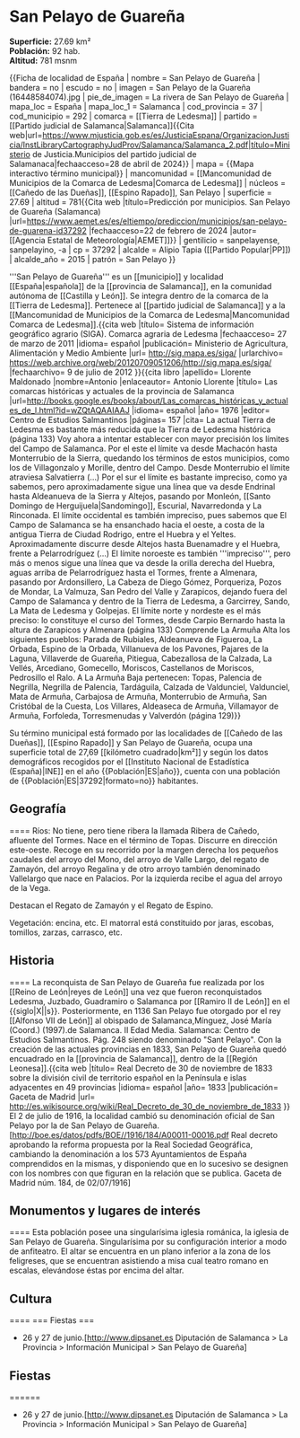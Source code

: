 # San Pelayo de Guareña

**Superficie:** 27.69 km²  
**Población:** 92 hab.  
**Altitud:** 781 msnm  

{{Ficha de localidad de España
| nombre = San Pelayo de Guareña
| bandera = no
| escudo = no
| imagen = San Pelayo de la Guareña (16448584074).jpg
| pie_de_imagen = La rivera de San Pelayo de Guareña
| mapa_loc = España
| mapa_loc_1 = Salamanca
| cod_provincia = 37
| cod_municipio = 292
| comarca = [[Tierra de Ledesma]]
| partido = [[Partido judicial de Salamanca|Salamanca]]<ref name=mj>{{Cita web|url=https://www.mjusticia.gob.es/es/JusticiaEspana/OrganizacionJusticia/InstLibraryCartographyJudProv/Salamanca/Salamanca_2.pdf|título=Ministerio de Justicia.Municipios del partido judicial de Salamanaca|fechaacceso=28 de abril de 2024}}</ref>
| mapa = {{Mapa interactivo término municipal}}
| mancomunidad = [[Mancomunidad de Municipios de la Comarca de Ledesma|Comarca de Ledesma]]
| núcleos = [[Cañedo de las Dueñas]], [[Espino Rapado]], San Pelayo
| superficie = 27.69
| altitud = 781<ref>{{Cita web |título=Predicción por municipios. San Pelayo de Guareña (Salamanca) |url=https://www.aemet.es/es/eltiempo/prediccion/municipios/san-pelayo-de-guarena-id37292 |fechaacceso=22 de febrero de 2024 |autor= [[Agencia Estatal de Meteorología|AEMET]]}}</ref>
| gentilicio = sanpelayense, sanpelayino, -a
| cp = 37292
| alcalde = Alipio Tapia ([[Partido Popular|PP]])
| alcalde_año = 2015
| patrón = San Pelayo
}}

'''San Pelayo de Guareña''' es un [[municipio]] y localidad [[España|española]] de la [[provincia de Salamanca]], en la comunidad autónoma de [[Castilla y León]]. Se integra dentro de la comarca de la [[Tierra de Ledesma]]. Pertenece al [[partido judicial de Salamanca]] y a la [[Mancomunidad de Municipios de la Comarca de Ledesma|Mancomunidad Comarca de Ledesma]].<ref name=ref_duplicada_1>{{cita web |título= Sistema de información geográfico agrario (SIGA). Comarca agraria de Ledesma |fechaacceso= 27 de marzo de 2011 |idioma= español |publicación= Ministerio de Agricultura, Alimentación y Medio Ambiente |url= http://sig.mapa.es/siga/ |urlarchivo= https://web.archive.org/web/20120709051206/http://sig.mapa.es/siga/ |fechaarchivo= 9 de julio de 2012 }}</ref><ref name=ref_duplicada_2>{{cita libro |apellido= Llorente Maldonado |nombre=Antonio |enlaceautor= Antonio Llorente |título= Las comarcas históricas y actuales de la provincia de Salamanca |url=http://books.google.es/books/about/Las_comarcas_históricas_y_actuales_de_l.html?id=wZQtAQAAIAAJ |idioma= español |año= 1976 |editor= Centro de Estudios Salmantinos |páginas= 157 |cita= La actual Tierra de Ledesma es bastante más reducida que la Tierra de Ledesma histórica (página 133) Voy ahora a intentar establecer con mayor precisión los límites del Campo de Salamanca. Por el este el límite va desde Machacón hasta Monterrubio de la Sierra, quedando los términos de estos municipios, como los de Villagonzalo y Morille, dentro del Campo. Desde Monterrubio el límite atraviesa Salvatierra (…) Por el sur el límite es bastante impreciso, como ya sabemos, pero aproximadamente sigue una línea que va desde Endrinal hasta Aldeanueva de la Sierra y Altejos, pasando por Monleón, [[Santo Domingo de Herguijuela|Sandomingo]], Escurial, Navarredonda y La Rinconada. El límite occidental es también impreciso, pues sabemos que El Campo de Salamanca se ha ensanchado hacia el oeste, a costa de la antigua Tierra de Ciudad Rodrigo, entre el Huebra y el Yeltes. Aproximadamente discurre desde Altejos hasta Buenamadre y el Huebra, frente a Pelarrodríguez (...) El límite noroeste es también '''impreciso''', pero más o menos sigue una línea que va desde la orilla derecha del Huebra, aguas arriba de Pelarrodríguez hasta el Tormes, frente a Almenara, pasando por Ardonsillero, La Cabeza de Diego Gómez, Porqueriza, Pozos de Mondar, La Valmuza, San Pedro del Valle y Zarapicos, dejando fuera del Campo de Salamanca y dentro de la Tierra de Ledesma, a Garcirrey, Sando, La Mata de Ledesma y Golpejas. El límite norte y nordeste es el más preciso: lo constituye el curso del Tormes, desde Carpio Bernardo hasta la altura de Zarapicos y Almenara (página 133) Comprende La Armuña Alta los siguientes pueblos: Parada de Rubiales, Aldeanueva de Figueroa, La Orbada, Espino de la Orbada, Villanueva de los Pavones, Pajares de la Laguna, Villaverde de Guareña, Pitiegua, Cabezallosa de la Calzada, La Vellés, Arcediano, Gomecello, Moriscos, Castellanos de Moriscos, Pedrosillo el Ralo. A La Armuña Baja pertenecen: Topas, Palencia de Negrilla, Negrilla de Palencia, Tardáguila, Calzada de Valdunciel, Valdunciel, Mata de Armuña, Carbajosa de Armuña, Monterrubio de Armuña, San Cristóbal de la Cuesta, Los Villares, Aldeaseca de Armuña, Villamayor de Armuña, Forfoleda, Torresmenudas y Valverdón (página 129)}}</ref>

Su término municipal está formado por las localidades de [[Cañedo de las Dueñas]], [[Espino Rapado]] y San Pelayo de Guareña, ocupa una superficie total de 27,69&nbsp;[[kilómetro cuadrado|km²]] y según los datos demográficos recogidos por el [[Instituto Nacional de Estadística (España)|INE]] en el año {{Población|ES|año}}, cuenta con una población de {{Población|ES|37292|formato=no}} habitantes.

## Geografía

====
Ríos: No tiene, pero tiene ribera la llamada Ribera de Cañedo, afluente del Tormes. Nace en el término de Topas. Discurre en dirección este-oeste. Recoge en su recorrido por la margen derecha los pequeños caudales del arroyo del Mono, del arroyo de Valle Largo, del regato de Zamayón, del arroyo Regalina y de otro arroyo también denominado Vallelargo que nace en Palacios. Por la izquierda recibe el agua del arroyo de la Vega.

Destacan el Regato de Zamayón y el Regato de Espino.

Vegetación: encina, etc. El matorral está constituido por jaras, escobas, tomillos, zarzas, carrasco, etc.

## Historia

====
La reconquista de San Pelayo de Guareña fue realizada por los [[Reino de León|reyes de León]] una vez que fueron reconquistados Ledesma, Juzbado, Guadramiro o Salamanca por [[Ramiro II de León]] en el {{siglo|X||s}}. Posteriormente, en 1136 San Pelayo fue otorgado por el rey [[Alfonso VII de León]] al obispado de Salamanca,<ref>Mínguez, José María (Coord.) (1997).de Salamanca. II Edad Media. Salamanca: Centro de Estudios Salmantinos. Pág. 248</ref> siendo denominado "Sant Pelayo". Con la creación de las actuales provincias en 1833, San Pelayo de Guareña quedó encuadrado en la [[provincia de Salamanca]], dentro de la [[Región Leonesa]].<ref>{{cita web |título= Real Decreto de 30 de noviembre de 1833 sobre la división civil de territorio español en la Península e islas adyacentes en 49 provincias |idioma= español |año= 1833 |publicación= Gaceta de Madrid |url= http://es.wikisource.org/wiki/Real_Decreto_de_30_de_noviembre_de_1833 }}</ref> El 2 de julio de 1916, la localidad cambió su denominación oficial de San Pelayo por la de San Pelayo de Guareña.<ref>[http://boe.es/datos/pdfs/BOE//1916/184/A00011-00016.pdf Real decreto aprobando la reforma propuesta por la Real Sociedad Geográfica, cambiando la denominación a los 573 Ayuntamientos de España comprendidos en la mismas, y disponiendo que en lo sucesivo se designen con los nombres con que figuran en la relación que se publica. Gaceta de Madrid núm. 184, de 02/07/1916]</ref>

## Monumentos y lugares de interés

====
Esta población posee una singularísima iglesia románica, la iglesia de San Pelayo de Guareña. Singularísima por su configuración interior a modo de anfiteatro. El altar se encuentra en un plano inferior a la zona de los feligreses, que se encuentran asistiendo a misa cual teatro romano en escalas, elevándose éstas por encima del altar.

## Cultura

====
=== Fiestas ===
* 26 y 27 de junio.<ref>[http://www.dipsanet.es Diputación de Salamanca > La Provincia > Información Municipal > San Pelayo de Guareña]</ref>

## Fiestas

======
* 26 y 27 de junio.<ref>[http://www.dipsanet.es Diputación de Salamanca > La Provincia > Información Municipal > San Pelayo de Guareña]</ref>